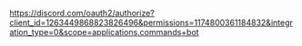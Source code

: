 https://discord.com/oauth2/authorize?client_id=1263449868823826496&permissions=1174800361184832&integration_type=0&scope=applications.commands+bot